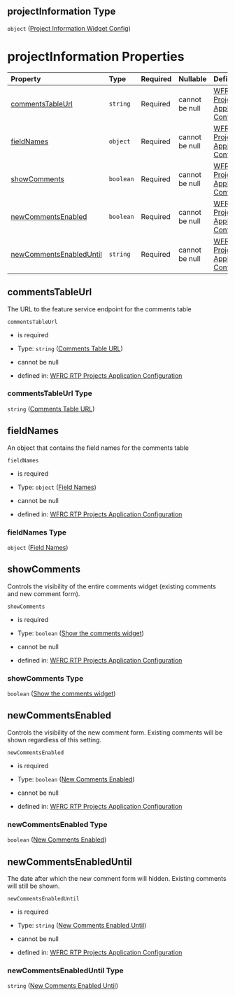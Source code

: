 ## projectInformation Type

`object` ([Project Information Widget Config](config-properties-project-information-widget-config.md))

# projectInformation Properties

| Property                                            | Type      | Required | Nullable       | Defined by                                                                                                                                                                                                                                             |
| :-------------------------------------------------- | :-------- | :------- | :------------- | :----------------------------------------------------------------------------------------------------------------------------------------------------------------------------------------------------------------------------------------------------- |
| [commentsTableUrl](#commentstableurl)               | `string`  | Required | cannot be null | [WFRC RTP Projects Application Configuration](config-properties-project-information-widget-config-properties-comments-table-url.md "https://wfrc.org/??/config.schema.json#/properties/projectInformation/properties/commentsTableUrl")                |
| [fieldNames](#fieldnames)                           | `object`  | Required | cannot be null | [WFRC RTP Projects Application Configuration](config-properties-project-information-widget-config-properties-field-names.md "https://wfrc.org/??/config.schema.json#/properties/projectInformation/properties/fieldNames")                             |
| [showComments](#showcomments)                       | `boolean` | Required | cannot be null | [WFRC RTP Projects Application Configuration](config-properties-project-information-widget-config-properties-show-the-comments-widget.md "https://wfrc.org/??/config.schema.json#/properties/projectInformation/properties/showComments")              |
| [newCommentsEnabled](#newcommentsenabled)           | `boolean` | Required | cannot be null | [WFRC RTP Projects Application Configuration](config-properties-project-information-widget-config-properties-new-comments-enabled.md "https://wfrc.org/??/config.schema.json#/properties/projectInformation/properties/newCommentsEnabled")            |
| [newCommentsEnabledUntil](#newcommentsenableduntil) | `string`  | Required | cannot be null | [WFRC RTP Projects Application Configuration](config-properties-project-information-widget-config-properties-new-comments-enabled-until.md "https://wfrc.org/??/config.schema.json#/properties/projectInformation/properties/newCommentsEnabledUntil") |

## commentsTableUrl

The URL to the feature service endpoint for the comments table

`commentsTableUrl`

*   is required

*   Type: `string` ([Comments Table URL](config-properties-project-information-widget-config-properties-comments-table-url.md))

*   cannot be null

*   defined in: [WFRC RTP Projects Application Configuration](config-properties-project-information-widget-config-properties-comments-table-url.md "https://wfrc.org/??/config.schema.json#/properties/projectInformation/properties/commentsTableUrl")

### commentsTableUrl Type

`string` ([Comments Table URL](config-properties-project-information-widget-config-properties-comments-table-url.md))

## fieldNames

An object that contains the field names for the comments table

`fieldNames`

*   is required

*   Type: `object` ([Field Names](config-properties-project-information-widget-config-properties-field-names.md))

*   cannot be null

*   defined in: [WFRC RTP Projects Application Configuration](config-properties-project-information-widget-config-properties-field-names.md "https://wfrc.org/??/config.schema.json#/properties/projectInformation/properties/fieldNames")

### fieldNames Type

`object` ([Field Names](config-properties-project-information-widget-config-properties-field-names.md))

## showComments

Controls the visibility of the entire comments widget (existing comments and new comment form).

`showComments`

*   is required

*   Type: `boolean` ([Show the comments widget](config-properties-project-information-widget-config-properties-show-the-comments-widget.md))

*   cannot be null

*   defined in: [WFRC RTP Projects Application Configuration](config-properties-project-information-widget-config-properties-show-the-comments-widget.md "https://wfrc.org/??/config.schema.json#/properties/projectInformation/properties/showComments")

### showComments Type

`boolean` ([Show the comments widget](config-properties-project-information-widget-config-properties-show-the-comments-widget.md))

## newCommentsEnabled

Controls the visibility of the new comment form. Existing comments will be shown regardless of this setting.

`newCommentsEnabled`

*   is required

*   Type: `boolean` ([New Comments Enabled](config-properties-project-information-widget-config-properties-new-comments-enabled.md))

*   cannot be null

*   defined in: [WFRC RTP Projects Application Configuration](config-properties-project-information-widget-config-properties-new-comments-enabled.md "https://wfrc.org/??/config.schema.json#/properties/projectInformation/properties/newCommentsEnabled")

### newCommentsEnabled Type

`boolean` ([New Comments Enabled](config-properties-project-information-widget-config-properties-new-comments-enabled.md))

## newCommentsEnabledUntil

The date after which the new comment form will hidden. Existing comments will still be shown.

`newCommentsEnabledUntil`

*   is required

*   Type: `string` ([New Comments Enabled Until](config-properties-project-information-widget-config-properties-new-comments-enabled-until.md))

*   cannot be null

*   defined in: [WFRC RTP Projects Application Configuration](config-properties-project-information-widget-config-properties-new-comments-enabled-until.md "https://wfrc.org/??/config.schema.json#/properties/projectInformation/properties/newCommentsEnabledUntil")

### newCommentsEnabledUntil Type

`string` ([New Comments Enabled Until](config-properties-project-information-widget-config-properties-new-comments-enabled-until.md))
